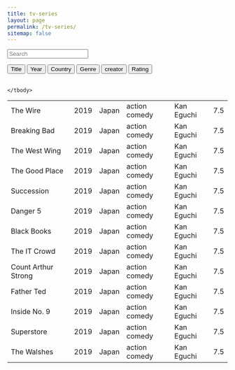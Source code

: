 ```yaml
---
title: tv-series
layout: page
permalink: /tv-series/
sitemap: false
---
```



<div id="users">
 <input class="search" placeholder="Search" />
 
 <br>

 <button class="sort" data-sort="title">Title</button>
 <button class="sort" data-sort="year">Year</button>
 <button class="sort" data-sort="country">Country</button>
 <button class="sort" data-sort="genre">Genre</button>
 <button class="sort" data-sort="creator">creator</button>
 <button class="sort" data-sort="rating">Rating</button>
<br>
<br>
  <table>
    <!-- IMPORTANT, class="list" have to be at tbody -->
    <tbody class="list">
<tr>
  <td class="title">The Wire</td>
  <td class="year">2019</td>
  <td class="country">Japan</td>
  <td class="genre">action comedy</td>
  <td class="creator">Kan Eguchi</td>
  <td class="rating">7.5</td>
</tr>
<tr>
  <td class="title">Breaking Bad</td>
  <td class="year">2019</td>
  <td class="country">Japan</td>
  <td class="genre">action comedy</td>
  <td class="creator">Kan Eguchi</td>
  <td class="rating">7.5</td>
</tr>
<tr>
  <td class="title">The West Wing</td>
  <td class="year">2019</td>
  <td class="country">Japan</td>
  <td class="genre">action comedy</td>
  <td class="creator">Kan Eguchi</td>
  <td class="rating">7.5</td>
</tr>
<tr>
  <td class="title">The Good Place</td>
  <td class="year">2019</td>
  <td class="country">Japan</td>
  <td class="genre">action comedy</td>
  <td class="creator">Kan Eguchi</td>
  <td class="rating">7.5</td>
</tr>
<tr>
  <td class="title">Succession</td>
  <td class="year">2019</td>
  <td class="country">Japan</td>
  <td class="genre">action comedy</td>
  <td class="creator">Kan Eguchi</td>
  <td class="rating">7.5</td>
</tr>
<tr>
  <td class="title">Danger 5</td>
  <td class="year">2019</td>
  <td class="country">Japan</td>
  <td class="genre">action comedy</td>
  <td class="creator">Kan Eguchi</td>
  <td class="rating">7.5</td>
</tr>
<tr>
  <td class="title">Black Books</td>
  <td class="year">2019</td>
  <td class="country">Japan</td>
  <td class="genre">action comedy</td>
  <td class="creator">Kan Eguchi</td>
  <td class="rating">7.5</td>
</tr>
<tr>
  <td class="title">The IT Crowd</td>
  <td class="year">2019</td>
  <td class="country">Japan</td>
  <td class="genre">action comedy</td>
  <td class="creator">Kan Eguchi</td>
  <td class="rating">7.5</td>
</tr>
<tr>
  <td class="title">Count Arthur Strong</td>
  <td class="year">2019</td>
  <td class="country">Japan</td>
  <td class="genre">action comedy</td>
  <td class="creator">Kan Eguchi</td>
  <td class="rating">7.5</td>
</tr>
<tr>
  <td class="title">Father Ted</td>
  <td class="year">2019</td>
  <td class="country">Japan</td>
  <td class="genre">action comedy</td>
  <td class="creator">Kan Eguchi</td>
  <td class="rating">7.5</td>
</tr>
<tr>
  <td class="title">Inside No. 9</td>
  <td class="year">2019</td>
  <td class="country">Japan</td>
  <td class="genre">action comedy</td>
  <td class="creator">Kan Eguchi</td>
  <td class="rating">7.5</td>
</tr>
<tr>
  <td class="title">Superstore</td>
  <td class="year">2019</td>
  <td class="country">Japan</td>
  <td class="genre">action comedy</td>
  <td class="creator">Kan Eguchi</td>
  <td class="rating">7.5</td>
</tr>
<tr>
  <td class="title">The Walshes</td>
  <td class="year">2019</td>
  <td class="country">Japan</td>
  <td class="genre">action comedy</td>
  <td class="creator">Kan Eguchi</td>
  <td class="rating">7.5</td>
</tr>


    </tbody>
  </table>

</div>
<script src="//cdnjs.cloudflare.com/ajax/libs/list.js/1.5.0/list.min.js">



</script>

<script>
var options = {
  valueNames: [ 'title', 'year', 'country', 'genre', 'creator', 'rating' ]
};

var userList = new List('users', options);

</script>


